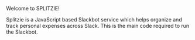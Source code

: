 Welcome to SPLITZIE!


Splitzie is a JavaScript based Slackbot service which helps organize and track personal expenses across Slack. This is the main code required to run the Slackbot.
